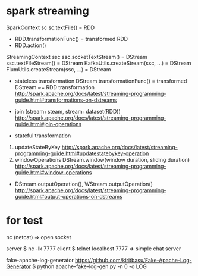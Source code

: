 # spark streaming

SparkContext sc
sc.textFile() = RDD
  
  - RDD.transformationFunc() = transformed RDD
  - RDD.action()

StreamingContext ssc
ssc.socketTextStream() = DStream 
ssc.textFileStream() = DStream
KafkaUtils.createStream(ssc, ...) = DStream
FlumUtils.createStream(ssc, ...) = DStream

  - stateless transformation
  DStream.transformationFunc() = transformed DStream 
  ~= RDD transformation
  http://spark.apache.org/docs/latest/streaming-programming-guide.html#transformations-on-dstreams
  * join (stream+steam, stream+dataset(RDD))
  http://spark.apache.org/docs/latest/streaming-programming-guide.html#join-operations

  - stateful transformation
  1. updateStateByKey
  http://spark.apache.org/docs/latest/streaming-programming-guide.html#updatestatebykey-operation
  2. windowOperations
  DStream.window(window duration, sliding duration)
  http://spark.apache.org/docs/latest/streaming-programming-guide.html#window-operations

  - DStream.outputOperation(), WStream.outputOperation()
  http://spark.apache.org/docs/latest/streaming-programming-guide.html#output-operations-on-dstreams

# for test

nc (netcat) => open socket

server $ nc -lk 7777
client $ telnet localhost 7777
=> simple chat server

fake-apache-log-generator
https://github.com/kiritbasu/Fake-Apache-Log-Generator
$ python apache-fake-log-gen.py -n 0 -o LOG 
